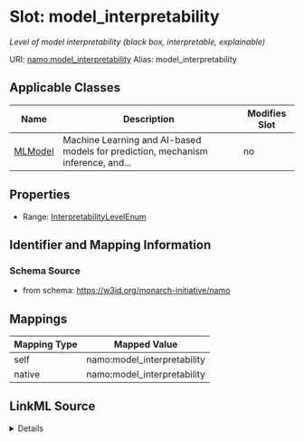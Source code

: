 

# Slot: model_interpretability 


_Level of model interpretability (black box, interpretable, explainable)_





URI: [namo:model_interpretability](https://w3id.org/monarch-initiative/namo/model_interpretability)
Alias: model_interpretability

<!-- no inheritance hierarchy -->





## Applicable Classes

| Name | Description | Modifies Slot |
| --- | --- | --- |
| [MLModel](MLModel.md) | Machine Learning and AI-based models for prediction, mechanism inference, and... |  no  |






## Properties

* Range: [InterpretabilityLevelEnum](InterpretabilityLevelEnum.md)




## Identifier and Mapping Information






### Schema Source


* from schema: https://w3id.org/monarch-initiative/namo




## Mappings

| Mapping Type | Mapped Value |
| ---  | ---  |
| self | namo:model_interpretability |
| native | namo:model_interpretability |




## LinkML Source

<details>
```yaml
name: model_interpretability
description: Level of model interpretability (black box, interpretable, explainable)
from_schema: https://w3id.org/monarch-initiative/namo
rank: 1000
alias: model_interpretability
owner: MLModel
domain_of:
- MLModel
range: InterpretabilityLevelEnum

```
</details>
